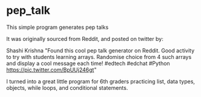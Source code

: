 # pep_talk
This simple program generates pep talks

It was originally sourced from Reddit, and posted on twitter by:

Shashi Krishna
"Found this cool pep talk generator on Reddit. Good activity to try with students learning arrays. Randomise choice from 4 such arrays and display a cool message each time! #edtech #edchat #Python https://pic.twitter.com/BpUUj246gt"


I turned into a great little program for 6th graders practicing list, data types, objects, while loops, and conditional statements.
